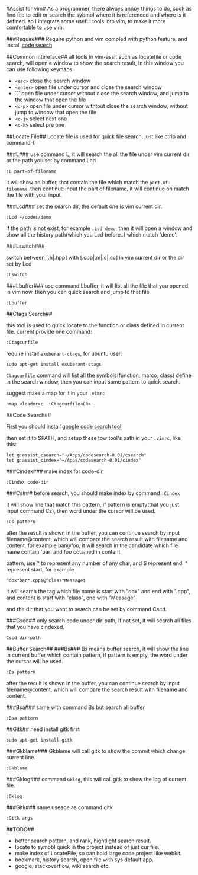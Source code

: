 #Assist for vim#
As a programmer, there always annoy things to do, such as find file to edit or search the sybmol where it is referenced and where is it defined. 
so I integrate some useful tools into vim, to make it more comfortable to use vim.

###Require###
Require python and vim compled with python feature. and install [code search](http://code.google.com/p/codesearch/)


##Common intereface##
all tools in vim-assit  such as locatefile or code search, will open a window to show the search result, In this window you can use following keymaps

* `<esc>`   close the search window
* `<enter>` open file under cursor and close the search window
* `<c-o>``  open file under cursor without close the search window, and jump to the window that open the file
* `<c-p>`   open file under cursor withtout close the search window, without jump to window that open the file
* `<c-j>`   select next one
* `<c-k>`   select pre one

##Locate File##
Locate file is used for quick file search, just like ctrlp and command-t

###L###
use command L, it will search the all the file under vim current dir or the path you set by command Lcd

	:L part-of-filename

it will show an buffer, that contain the file which match the <code>part-of-filename</code>, then continue input the
part of filename, it will continue on match the file with your input.

###Lcd###
set the search dir, the default one is vim current dir.

	:Lcd ~/codes/demo

if the path is not exist, for example <code>:Lcd demo</code>, then it will open a window and show all the history path(which you Lcd before..) which match 'demo'.

###Lswitch###

switch between [.h|.hpp] with [.cpp|.m|.c|.cc] in vim current dir or the dir set by Lcd
	
	:Lswitch

###Lbuffer###
use command Lbuffer, it will list all the file that you opened in vim now. then you can quick search and jump to that file

	:Lbuffer

##Ctags Search##

this tool is used to quick locate to the function or class defined in current file. current provide one command:

	:Ctagcurfile

require install <code>exuberant-ctags</code>, for ubuntu user:

	sudo apt-get install exuberant-ctags


<code>Ctagcurfile</code> command will list all the symbols(function, marco, class) define in the search window, then you can input some pattern to quick search.

suggest make a map for it in your <code>.vimrc</code>

	nmap <leader>c  :Ctagcurfile<CR>

##Code Search##

First you should install [google code search tool](http://code.google.com/p/codesearch/), 

then set it to $PATH, and setup these tow tool's path in your <code>.vimrc</code>,  like this:

	let g:assist_csearch="~/Apps/codesearch-0.01/csearch"
	let g:assist_cindex="~/Apps/codesearch-0.01/cindex"

###Cindex###
make index for code-dir

	:Cindex code-dir

###Cs###
before search, you should make index by command <code>:Cindex</code>

It will show line that match this pattern, if pattern is empty(that you just input command Cs), then word under the cursor will be used.

	:Cs pattern

after the result is shown in the buffer, you can continue search by input filename@content, which will compare the search result with filename and content. for example
bar@foo, it will search in the candidate which file name contain 'bar' and foo cotained in content

pattern, use * to represent any number of any char, and $ represent end. ^ represent start, for example

	^dox*bar*.cpp$@^class*Message$

it will search the tag  which file name is start with "dox" and end with ".cpp", and content is start with "class", end with "Message"

and the dir that you want to search can be set by command Cscd.

###Cscd##
only search code under dir-path, if not set, it will search all files that you have cindexed. 

	Cscd dir-path

##Buffer Search##
###Bs###
Bs means buffer search, it will show the line in current buffer which contain pattern, if pattern is empty, 
the word under the cursor will be used.

	:Bs pattern

after the result is shown in the buffer, you can continue search by input filename@content, which will compare the search result with filename and content.

###Bsa###
same with command Bs but search all buffer

	:Bsa pattern

##Gitk##
need install gitk first

	sudo apt-get install gitk

###Gkblame###
Gkblame will call gitk to show the commit which change current line.	

	:Gkblame

###Gklog###
command <code>Gklog</code>, this will call gitk to show the log of current file.

	:Gklog

###Gitk###
same useage as command gitk

	:Gitk args

##TODO##
* better search pattern, and rank, hightlight search result.
* locate to symobl quick in the project instead of just cur file.
* make index of LocateFile, so can hold large code project like webkit.
* bookmark, history search, open file with sys default app.
* google, stackoverflow, wiki search etc.
